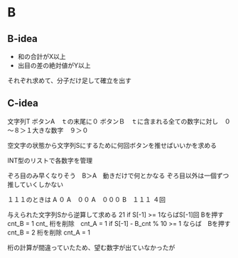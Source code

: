 # B
## B-idea
- 和の合計がX以上
- 出目の差の絶対値がY以上

それぞれ求めて、分子だけ足して確立を出す

## C-idea
文字列T
ボタンA　ｔの末尾に０
ボタンＢ　ｔに含まれる全ての数字に対し　０～８＞１大きな数字　９＞０

空文字の状態から文字列Sにするために何回ボタンを推せばいいかを求める

INT型のリストで各数字を管理

ぞろ目のみ早くなりそう　B＞A　動きだけで何とかなる
ぞろ目以外は一個ずつ推していくしかない

１１１のときは
A ０
A　００
A　０００
B　１１１
４回

与えられた文字列Sから逆算して求める
21
if S[-1] >= 1ならばS[-1]回 Bを押すcnt_B = 1 cnt_ 
桁を削除　cnt_A = 1
if S[-1] - B_cnt % 10 >= 1 ならば　Bを押すcnt_B = 2
桁を削除 cnt_A = 1


桁の計算が間違っていたため、望む数字が出ていなかったが